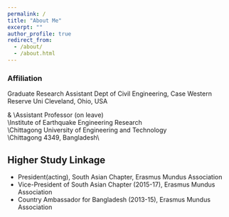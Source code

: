 ```yaml
---
permalink: /
title: "About Me"
excerpt: ""
author_profile: true
redirect_from: 
  - /about/
  - /about.html
---
```

### Affiliation
Graduate Research Assistant
Dept of Civil Engineering, Case Western Reserve Uni
Cleveland, Ohio, USA

&
\Assistant Professor (on leave)\
\Institute of Earthquake Engineering Research\
\Chittagong University of Engineering and Technology\
\Chittagong 4349, Bangladesh\

## Higher Study Linkage
* President(acting), South Asian Chapter, Erasmus Mundus Association
* Vice-President of South Asian Chapter (2015-17), Erasmus Mundus Association
* Country Ambassador for Bangladesh (2013-15), Erasmus Mundus Association
